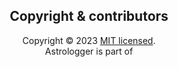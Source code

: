 <h2 align="center">Copyright & contributors</h2>

<p align="center">
Copyright © 2023 <a href="https://github.com/astrohelm/workspace-example/graphs/contributors%22%3EAstrohelm contributors</a>.
Astrologger is <a href="./LICENSE">MIT licensed</a>.<br/>
Astrologger is part of <a href="https://github.com/astrohelm%22%3Eastrohelm ecosystem</a>.
</p>
